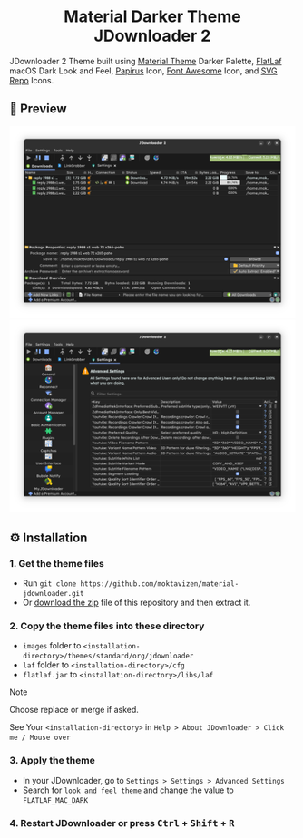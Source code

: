 <h1 align="center">Material Darker Theme <br> JDownloader 2</h1> 

JDownloader 2 Theme built using [Material Theme](https://github.com/material-theme/vsc-material-theme) Darker Palette, [FlatLaf](https://github.com/JFormDesigner/FlatLaf) macOS Dark Look and Feel, [Papirus](https://github.com/PapirusDevelopmentTeam/papirus-icon-theme) Icon, [Font Awesome](https://fontawesome.com/) Icon, and [SVG Repo](https://www.svgrepo.com/) Icons.

## 🎨 Preview

![settings tab preview](assets/downloads-tab.png)
![settings tab preview](assets/settings-tab.png)

## ⚙️ Installation

### 1. Get the theme files

- Run `git clone https://github.com/moktavizen/material-jdownloader.git` 
- Or [download the zip](https://github.com/moktavizen/material-darker-jdownloader/archive/master.zip) file of this repository and then extract it.

### 2. Copy the theme files into these directory

- `images` folder to `<installation-directory>/themes/standard/org/jdownloader`
- `laf` folder to `<installation-directory>/cfg`
- `flatlaf.jar` to `<installation-directory>/libs/laf`

> [!NOTE] 
> Choose replace or merge if asked.

See Your `<installation-directory>` in `Help > About JDownloader > Click me / Mouse over`

### 3. Apply the theme

- In your JDownloader, go to `Settings > Settings > Advanced Settings`
- Search for `look and feel theme` and change the value to `FLATLAF_MAC_DARK`

### 4. Restart JDownloader or press <kbd>Ctrl</kbd> + <kbd>Shift</kbd> + <kbd>R</kbd>